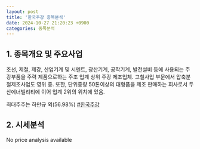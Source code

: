 ```yaml
---
layout: post
title: '한국주강 종목분석'
date: 2024-10-27 21:20:23 +0900
categories: 종목분석
---
```


## 1. 종목개요 및 주요사업

조선, 제철, 제강, 산업기계 및 시멘트, 광산기계, 공작기계, 발전설비 등에 사용되는 주강부품을 주력 제품으로하는 주조 업계 상위 주강 제조업체. 고철사업 부문에서 압축분철제조사업도 영위 중. 또한, 단위중량 50톤이상의 대형품을 제조 판매하는 회사로서 두산에너빌리티에 이어 업계 2위의 위치에 있음.

최대주주는 하만규 외(56.98%)
[#한국주강](#)

## 2. 시세분석

No price analysis available
